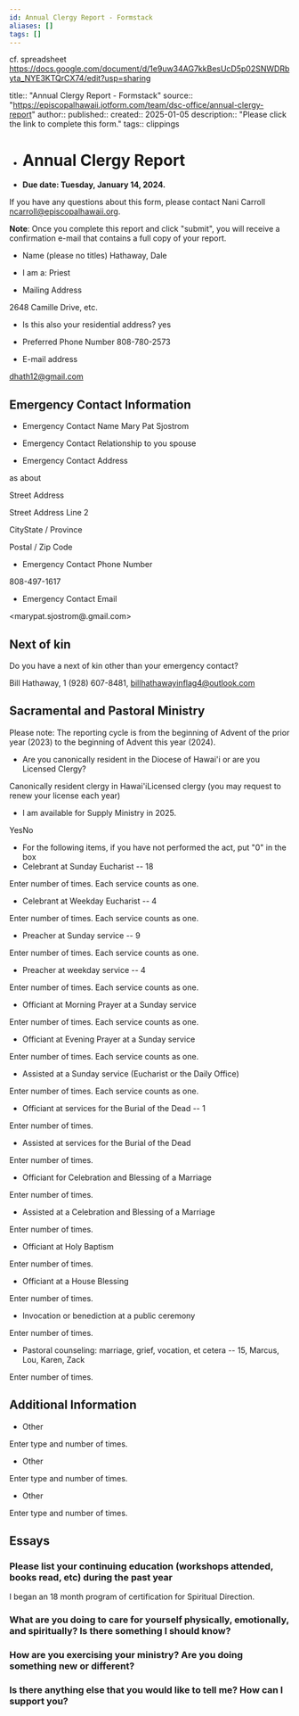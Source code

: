 ```yaml
---
id: Annual Clergy Report - Formstack
aliases: []
tags: []
---
```

cf. spreadsheet <https://docs.google.com/document/d/1e9uw34AG7kkBesUcD5p02SNWDRbyta_NYE3KTQrCX74/edit?usp=sharing>

title:: "Annual Clergy Report - Formstack"
source:: "<https://episcopalhawaii.jotform.com/team/dsc-office/annual-clergy-report>"
author::
published::
created:: 2025-01-05
description:: "Please click the link to complete this form."
tags:: clippings

- # Annual Clergy Report

- **Due date: Tuesday, January 14, 2024.**

If you have any questions about this form, please contact Nani Carroll <ncarroll@episcopalhawaii.org>.

**Note**: Once you complete this report and click "submit", you will receive a confirmation e-mail that contains a full copy of your report.

- Name (please no titles)
Hathaway, Dale

- I am a: Priest

- Mailing Address

2648 Camille Drive, etc.

- Is this also your residential address?
yes

- Preferred Phone Number
808-780-2573

- E-mail address

<dhath12@gmail.com>

## Emergency Contact Information

- Emergency Contact Name
Mary Pat Sjostrom
- Emergency Contact Relationship to you
spouse

- Emergency Contact Address

as about

Street Address

Street Address Line 2

CityState / Province

Postal / Zip Code

- Emergency Contact Phone Number

808-497-1617

- Emergency Contact Email

<marypat.sjostrom@.gmail.com>

## Next of kin

Do you have a next of kin other than your emergency contact?

Bill Hathaway, 1 (928) 607-8481,  <billhathawayinflag4@outlook.com>

## Sacramental and Pastoral Ministry

Please note: The reporting cycle is from the beginning of Advent of the prior year (2023) to the beginning of Advent this year (2024).

- Are you canonically resident in the Diocese of Hawai'i or are you Licensed Clergy?

Canonically resident clergy in Hawai'iLicensed clergy (you may request to renew your license each year)

- I am available for Supply Ministry in 2025.

YesNo

- For the following items, if you have not performed the act, put "0" in the box
- Celebrant at Sunday Eucharist -- 18

Enter number of times. Each service counts as one.

- Celebrant at Weekday Eucharist -- 4

Enter number of times. Each service counts as one.

- Preacher at Sunday service -- 9

Enter number of times. Each service counts as one.

- Preacher at weekday service -- 4

Enter number of times. Each service counts as one.

- Officiant at Morning Prayer at a Sunday service

Enter number of times. Each service counts as one.

- Officiant at Evening Prayer at a Sunday service

Enter number of times. Each service counts as one.

- Assisted at a Sunday service (Eucharist or the Daily Office)

Enter number of times. Each service counts as one.

- Officiant at services for the Burial of the Dead -- 1

Enter number of times.

- Assisted at services for the Burial of the Dead

Enter number of times.

- Officiant for Celebration and Blessing of a Marriage

Enter number of times.

- Assisted at a Celebration and Blessing of a Marriage

Enter number of times.

- Officiant at Holy Baptism

Enter number of times.

- Officiant at a House Blessing

Enter number of times.

- Invocation or benediction at a public ceremony

Enter number of times.

- Pastoral counseling: marriage, grief, vocation, et cetera -- 15, Marcus, Lou, Karen, Zack

Enter number of times.

## Additional Information

- Other

Enter type and number of times.

- Other

Enter type and number of times.

- Other

Enter type and number of times.

## Essays

### Please list your continuing education (workshops attended, books read, etc) during the past year

I began an 18 month program of certification for Spiritual Direction.

### What are you doing to care for yourself physically, emotionally, and spiritually? Is there something I should know?

### How are you exercising your ministry? Are you doing something new or different?

### Is there anything else that you would like to tell me? How can I support you?
